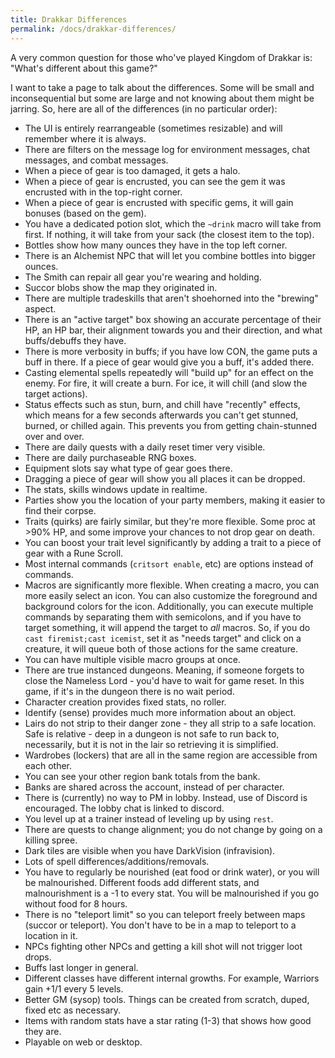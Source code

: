 ```yaml
---
title: Drakkar Differences
permalink: /docs/drakkar-differences/
---
```


A very common question for those who've played Kingdom of Drakkar is: "What's different about this game?"

I want to take a page to talk about the differences. Some will be small and inconsequential but some are large and not knowing about them might be jarring. So, here are all of the differences (in no particular order):

* The UI is entirely rearrangeable (sometimes resizable) and will remember where it is always.
* There are filters on the message log for environment messages, chat messages, and combat messages.
* When a piece of gear is too damaged, it gets a halo.
* When a piece of gear is encrusted, you can see the gem it was encrusted with in the top-right corner.
* When a piece of gear is encrusted with specific gems, it will gain bonuses (based on the gem).
* You have a dedicated potion slot, which the `~drink` macro will take from first. If nothing, it will take from your sack (the closest item to the top).
* Bottles show how many ounces they have in the top left corner.
* There is an Alchemist NPC that will let you combine bottles into bigger ounces.
* The Smith can repair all gear you're wearing and holding.
* Succor blobs show the map they originated in.
* There are multiple tradeskills that aren't shoehorned into the "brewing" aspect.
* There is an "active target" box showing an accurate percentage of their HP, an HP bar, their alignment towards you and their direction, and what buffs/debuffs they have.
* There is more verbosity in buffs; if you have low CON, the game puts a buff in there. If a piece of gear would give you a buff, it's added there.
* Casting elemental spells repeatedly will "build up" for an effect on the enemy. For fire, it will create a burn. For ice, it will chill (and slow the target actions).
* Status effects such as stun, burn, and chill have "recently" effects, which means for a few seconds afterwards you can't get stunned, burned, or chilled again. This prevents you from getting chain-stunned over and over.
* There are daily quests with a daily reset timer very visible.
* There are daily purchaseable RNG boxes.
* Equipment slots say what type of gear goes there.
* Dragging a piece of gear will show you all places it can be dropped.
* The stats, skills windows update in realtime.
* Parties show you the location of your party members, making it easier to find their corpse.
* Traits (quirks) are fairly similar, but they're more flexible. Some proc at >90% HP, and some improve your chances to not drop gear on death.
* You can boost your trait level significantly by adding a trait to a piece of gear with a Rune Scroll.
* Most internal commands (`critsort enable`, etc) are options instead of commands.
* Macros are significantly more flexible. When creating a macro, you can more easily select an icon. You can also customize the foreground and background colors for the icon. Additionally, you can execute multiple commands by separating them with semicolons, and if you have to target something, it will append the target to _all_ macros. So, if you do `cast firemist;cast icemist`, set it as "needs target" and click on a creature, it will queue both of those actions for the same creature.
* You can have multiple visible macro groups at once. 
* There are true instanced dungeons. Meaning, if someone forgets to close the Nameless Lord - you'd have to wait for game reset. In this game, if it's in the dungeon there is no wait period.
* Character creation provides fixed stats, no roller.
* Identify (sense) provides much more information about an object.
* Lairs do not strip to their danger zone - they all strip to a safe location. Safe is relative - deep in a dungeon is not safe to run back to, necessarily, but it is not in the lair so retrieving it is simplified.
* Wardrobes (lockers) that are all in the same region are accessible from each other.
* You can see your other region bank totals from the bank.
* Banks are shared across the account, instead of per character.
* There is (currently) no way to PM in lobby. Instead, use of Discord is encouraged. The lobby chat is linked to discord.
* You level up at a trainer instead of leveling up by using `rest`.
* There are quests to change alignment; you do not change by going on a killing spree.
* Dark tiles are visible when you have DarkVision (infravision).
* Lots of spell differences/additions/removals.
* You have to regularly be nourished (eat food or drink water), or you will be malnourished. Different foods add different stats, and malnourishment is a -1 to every stat. You will be malnourished if you go without food for 8 hours.
* There is no "teleport limit" so you can teleport freely between maps (succor or teleport). You don't have to be in a map to teleport to a location in it.
* NPCs fighting other NPCs and getting a kill shot will not trigger loot drops.
* Buffs last longer in general.
* Different classes have different internal growths. For example, Warriors gain +1/1 every 5 levels.
* Better GM (sysop) tools. Things can be created from scratch, duped, fixed etc as necessary.
* Items with random stats have a star rating (1-3) that shows how good they are.
* Playable on web or desktop.
